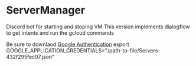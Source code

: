 # ServerManager
Discord bot for starting and stoping VM
This version implements dialogflow to get intents and run the gcloud commands

Be sure to downlaod [Google Authentication](https://cloud.google.com/docs/authentication/getting-started)
export GOOGLE_APPLICATION_CREDENTIALS="/path-to-file/Servers-432f295fec07.json"
